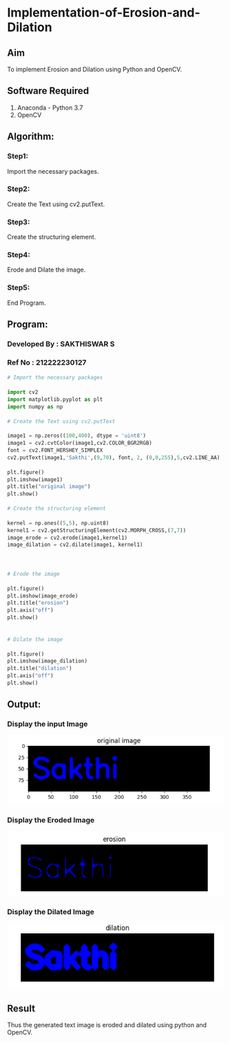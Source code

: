 # Implementation-of-Erosion-and-Dilation
## Aim
To implement Erosion and Dilation using Python and OpenCV.
## Software Required
1. Anaconda - Python 3.7
2. OpenCV
## Algorithm:
### Step1:
Import the necessary packages.


### Step2:
Create the Text using cv2.putText.

### Step3:
Create the structuring element.

### Step4:
Erode and Dilate the image.

### Step5:
End Program.

 
## Program:

### Developed By : SAKTHISWAR S
### Ref No : 212222230127

``` Python
# Import the necessary packages

import cv2
import matplotlib.pyplot as plt
import numpy as np

# Create the Text using cv2.putText

image1 = np.zeros((100,400), dtype = 'uint8')
image1 = cv2.cvtColor(image1,cv2.COLOR_BGR2RGB)
font = cv2.FONT_HERSHEY_SIMPLEX
cv2.putText(image1,'Sakthi',(9,70), font, 2, (0,0,255),5,cv2.LINE_AA)

plt.figure()
plt.imshow(image1)
plt.title("original image")
plt.show()

# Create the structuring element

kernel = np.ones((5,5), np.uint8)
kernel1 = cv2.getStructuringElement(cv2.MORPH_CROSS,(7,7))
image_erode = cv2.erode(image1,kernel1)
image_dilation = cv2.dilate(image1, kernel1)



# Erode the image

plt.figure()
plt.imshow(image_erode)
plt.title("erosion")
plt.axis("off")
plt.show()


# Dilate the image

plt.figure()
plt.imshow(image_dilation)
plt.title("dilation")
plt.axis("off")
plt.show()


```
## Output:

### Display the input Image
![model](out1.png)

### Display the Eroded Image
![model](out2.png)

### Display the Dilated Image
![model](out3.png)

## Result
Thus the generated text image is eroded and dilated using python and OpenCV.